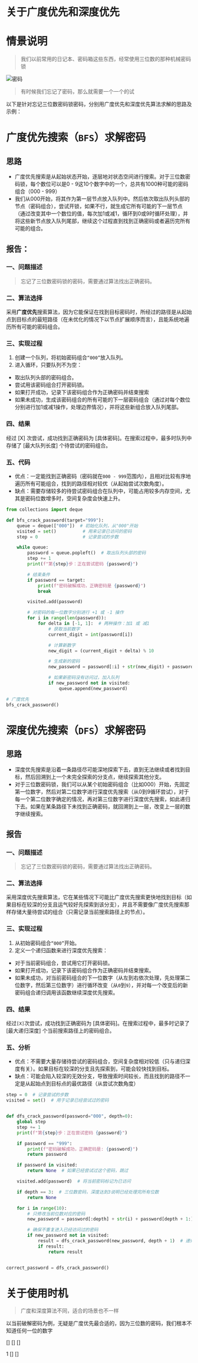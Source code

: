 # 关于广度优先和深度优先

# 情景说明

> 我们以前常用的日记本、密码箱这些东西，经常使用三位数的那种机械密码锁

![密码](https://raw.gitmirror.com/ByteQuestor/picture/main/pythonLearn/BFSDFS/passwd.png)

> 有时候我们忘记了密码，那么就需要一个一个的试

以下是针对忘记三位数密码锁密码，分别用广度优先和深度优先算法求解的思路及示例：

#  广度优先搜索（`BFS`）求解密码

## 思路

- 广度优先搜索是从起始状态开始，逐层地对状态空间进行搜索。对于三位数密码锁，每个数位可以是0 - 9这10个数字中的一个，总共有1000种可能的密码组合（000 - 999）
- 我们从000开始，将其作为第一层节点放入队列中。然后依次取出队列头部的节点（密码组合），尝试开锁，如果不行，就生成它所有可能的下一层节点（通过改变其中一个数位的值，每次加1或减1，循环到0或9时循环处理），并将这些新节点放入队列尾部，继续这个过程直到找到正确密码或者遍历完所有可能的组合。

## 报告：

### 一、问题描述

> 忘记了三位数密码锁的密码，需要通过算法找出正确密码。

### 二、算法选择
采用**广度优先**搜索算法，因为它能保证在找到目标密码时，所经过的路径是从起始点到目标点的最短路径（在未优化的情况下以节点扩展顺序而言），且能系统地遍历所有可能的密码组合。

### 三、实现过程

1. 创建一个队列，将初始密码组合`“000”`放入队列。
2. 进入循环，只要队列不为空：

- 取出队列头部的密码组合。
- 尝试用该密码组合打开密码锁。
- 如果打开成功，记录下该密码组合作为正确密码并结束搜索
- 如果未成功，生成该密码组合的所有可能的下一层密码组合（通过对每个数位分别进行加1或减1操作，处理边界情况），并将这些新组合放入队列尾部。

### 四、结果
经过 [X] 次尝试，成功找到正确密码为 [具体密码]。在搜索过程中，最多时队列中存储了 [最大队列长度] 个待尝试的密码组合。

### 五、代码

- 优点：一定能找到正确密码（密码就在`000 - 999`范围内），且相对比较有序地遍历所有可能组合，找到的路径相对较优（从起始尝试次数角度）。
- 缺点：需要存储较多的待尝试密码组合在队列中，可能占用较多内存空间，尤其是密码位数增多时，空间复杂度会快速上升。

```python
from collections import deque

def bfs_crack_password(target="999"):
    queue = deque(["000"])  # 初始化队列，从"000"开始
    visited = set()          # 用来记录已访问的密码
    step = 0                 # 记录尝试的步数

    while queue:
        password = queue.popleft()  # 取出队列头部的密码
        step += 1
        print(f"第{step}步：正在尝试密码 {password}")

        # 结束条件
        if password == target:
            print(f"密码破解成功，正确密码是 {password}")
            break

        visited.add(password)

        # 对密码的每一位数字分别进行 +1 或 -1 操作
        for i in range(len(password)):
            for delta in [-1, 1]:  # 两种操作：加1 或 减1
                # 获取当前数字
                current_digit = int(password[i])

                # 计算新数字
                new_digit = (current_digit + delta) % 10

                # 生成新的密码
                new_password = password[:i] + str(new_digit) + password[i + 1:]

                # 如果新密码没有访问过，加入队列
                if new_password not in visited:
                    queue.append(new_password)

# 广度优先
bfs_crack_password()
```



# 深度优先搜索（`DFS`）求解密码

## 思路

- 深度优先搜索是沿着一条路径尽可能深地探索下去，直到无法继续或者找到目标，然后回溯到上一个未完全探索的分支点，继续探索其他分支。
- 对于三位数密码锁，我们可以从某个初始密码组合（比如000）开始，先固定第一位数字，然后对第二位数字进行深度优先搜索（从0到9循环尝试），对于每一个第二位数字确定的情况，再对第三位数字进行深度优先搜索，如此递归下去。如果在某条路径下未找到正确密码，就回溯到上一层，改变上一层的数字继续搜索。

## 报告

### 一、问题描述
> 忘记了三位数密码锁的密码，需要通过算法找出正确密码。

### 二、算法选择

采用深度优先搜索算法，它在某些情况下可能比广度优先搜索更快地找到目标（如果目标在较深的分支且运气较好先探索到该分支），并且不需要像广度优先搜索那样存储大量待尝试的组合（只需记录当前搜索路径上的节点）。

### 三、实现过程

1. 从初始密码组合`“000”`开始。
2. 定义一个递归函数来进行深度优先搜索：

- 对于当前密码组合，尝试用它打开密码锁。
- 如果打开成功，记录下该密码组合作为正确密码并结束搜索。
- 如果未成功，对当前密码组合的下一位数字（从左到右依次处理，先处理第二位数字，然后第三位数字）进行循环改变（从`0`到`9`），并对每一个改变后的新密码组合递归调用该函数继续深度优先搜索。

### 四、结果

经过` [X] `次尝试，成功找到正确密码为 [具体密码]。在搜索过程中，最多时记录了 [最大递归深度] 个当前搜索路径上的密码组合。

### 五、分析

- 优点：不需要大量存储待尝试的密码组合，空间复杂度相对较低（只与递归深度有关）。如果目标在较深的分支且先探索到，可能会较快找到目标。
- 缺点：可能会陷入较深的无效分支，导致搜索时间较长，而且找到的路径不一定是从起始点到目标点的最优路径（从尝试次数角度）

```python
step = 0  # 记录尝试的步数
visited = set()  # 用于记录已经尝试过的密码


def dfs_crack_password(password="000", depth=0):
    global step
    step += 1
    print(f"第{step}步：正在尝试密码 {password}")

    if password == "999":
        print(f"密码破解成功，正确密码是: {password}")
        return password

    if password in visited:
        return None  # 如果已经尝试过这个密码，跳过

    visited.add(password)  # 将当前密码标记为已访问

    if depth == 3:  # 三位数密码，深度达到3说明已经处理完所有位数
        return None

    for i in range(10):
        # 只修改当前位数对应的密码
        new_password = password[:depth] + str(i) + password[depth + 1:]

        # 确保不重复进入已经访问过的密码
        if new_password not in visited:
            result = dfs_crack_password(new_password, depth + 1)  # 递归调用，深入下一位数进行尝试
            if result:
                return result


correct_password = dfs_crack_password()

```

# 关于使用时机

> 广度和深度算法不同，适合的场景也不一样

以当前破解密码为例，无疑是广度优先最合适的，因为三位数的密码，我们根本不知道任何一位的数字

[] [] []

1 [] []



